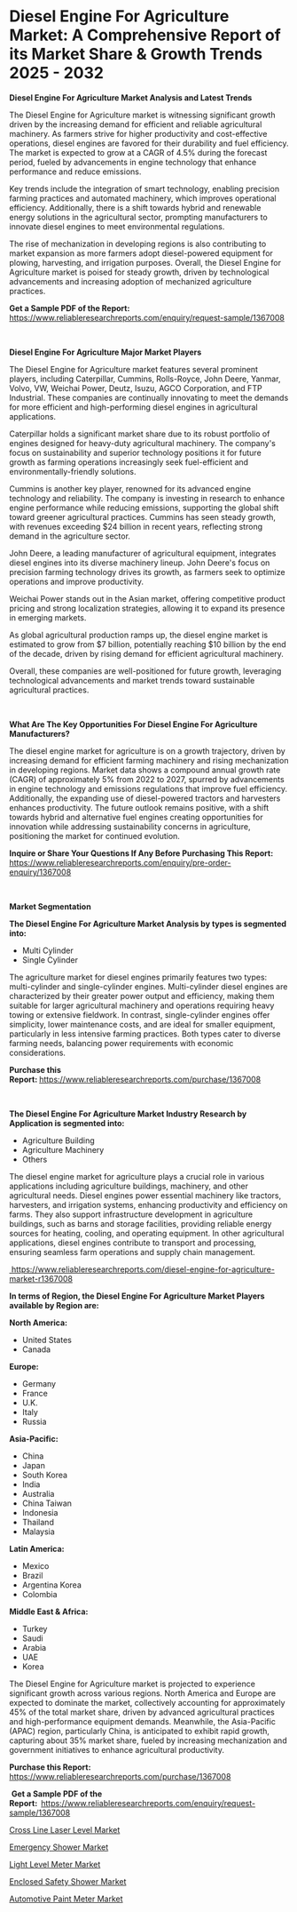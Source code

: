 <p><h1>Diesel Engine For Agriculture Market: A Comprehensive Report of its Market Share & Growth Trends 2025 - 2032</h1></p><p><strong>Diesel Engine For Agriculture Market Analysis and Latest Trends</strong></p>
<p><p>The Diesel Engine for Agriculture market is witnessing significant growth driven by the increasing demand for efficient and reliable agricultural machinery. As farmers strive for higher productivity and cost-effective operations, diesel engines are favored for their durability and fuel efficiency. The market is expected to grow at a CAGR of 4.5% during the forecast period, fueled by advancements in engine technology that enhance performance and reduce emissions. </p><p>Key trends include the integration of smart technology, enabling precision farming practices and automated machinery, which improves operational efficiency. Additionally, there is a shift towards hybrid and renewable energy solutions in the agricultural sector, prompting manufacturers to innovate diesel engines to meet environmental regulations. </p><p>The rise of mechanization in developing regions is also contributing to market expansion as more farmers adopt diesel-powered equipment for plowing, harvesting, and irrigation purposes. Overall, the Diesel Engine for Agriculture market is poised for steady growth, driven by technological advancements and increasing adoption of mechanized agriculture practices.</p></p>
<p><strong>Get a Sample PDF of the Report:&nbsp;</strong> <a href="https://www.reliableresearchreports.com/enquiry/request-sample/1367008?utm_campaign=3569&utm_medium=2&utm_source=Github&utm_content=ia&utm_term=22032025&utm_id=diesel-engine-for-agriculture">https://www.reliableresearchreports.com/enquiry/request-sample/1367008</a></p>
<p>&nbsp;</p>
<p><strong>Diesel Engine For Agriculture Major Market Players</strong></p>
<p><p>The Diesel Engine for Agriculture market features several prominent players, including Caterpillar, Cummins, Rolls-Royce, John Deere, Yanmar, Volvo, VW, Weichai Power, Deutz, Isuzu, AGCO Corporation, and FTP Industrial. These companies are continually innovating to meet the demands for more efficient and high-performing diesel engines in agricultural applications.</p><p>Caterpillar holds a significant market share due to its robust portfolio of engines designed for heavy-duty agricultural machinery. The company's focus on sustainability and superior technology positions it for future growth as farming operations increasingly seek fuel-efficient and environmentally-friendly solutions. </p><p>Cummins is another key player, renowned for its advanced engine technology and reliability. The company is investing in research to enhance engine performance while reducing emissions, supporting the global shift toward greener agricultural practices. Cummins has seen steady growth, with revenues exceeding $24 billion in recent years, reflecting strong demand in the agriculture sector.</p><p>John Deere, a leading manufacturer of agricultural equipment, integrates diesel engines into its diverse machinery lineup. John Deere's focus on precision farming technology drives its growth, as farmers seek to optimize operations and improve productivity. </p><p>Weichai Power stands out in the Asian market, offering competitive product pricing and strong localization strategies, allowing it to expand its presence in emerging markets. </p><p>As global agricultural production ramps up, the diesel engine market is estimated to grow from $7 billion, potentially reaching $10 billion by the end of the decade, driven by rising demand for efficient agricultural machinery.</p><p>Overall, these companies are well-positioned for future growth, leveraging technological advancements and market trends toward sustainable agricultural practices.</p></p>
<p>&nbsp;</p>
<p><strong>What Are The Key Opportunities For Diesel Engine For Agriculture Manufacturers?</strong></p>
<p><p>The diesel engine market for agriculture is on a growth trajectory, driven by increasing demand for efficient farming machinery and rising mechanization in developing regions. Market data shows a compound annual growth rate (CAGR) of approximately 5% from 2022 to 2027, spurred by advancements in engine technology and emissions regulations that improve fuel efficiency. Additionally, the expanding use of diesel-powered tractors and harvesters enhances productivity. The future outlook remains positive, with a shift towards hybrid and alternative fuel engines creating opportunities for innovation while addressing sustainability concerns in agriculture, positioning the market for continued evolution.</p></p>
<p><strong>Inquire or Share Your Questions If Any Before Purchasing This Report:</strong> <a href="https://www.reliableresearchreports.com/enquiry/pre-order-enquiry/1367008?utm_campaign=3569&utm_medium=2&utm_source=Github&utm_content=ia&utm_term=22032025&utm_id=diesel-engine-for-agriculture">https://www.reliableresearchreports.com/enquiry/pre-order-enquiry/1367008</a></p>
<p>&nbsp;</p>
<p><strong>Market Segmentation</strong></p>
<p><strong>The Diesel Engine For Agriculture Market Analysis by types is segmented into:</strong></p>
<p><ul><li>Multi Cylinder</li><li>Single Cylinder</li></ul></p>
<p><p>The agriculture market for diesel engines primarily features two types: multi-cylinder and single-cylinder engines. Multi-cylinder diesel engines are characterized by their greater power output and efficiency, making them suitable for larger agricultural machinery and operations requiring heavy towing or extensive fieldwork. In contrast, single-cylinder engines offer simplicity, lower maintenance costs, and are ideal for smaller equipment, particularly in less intensive farming practices. Both types cater to diverse farming needs, balancing power requirements with economic considerations.</p></p>
<p><strong>Purchase this Report:&nbsp;</strong><a href="https://www.reliableresearchreports.com/purchase/1367008?utm_campaign=3569&utm_medium=2&utm_source=Github&utm_content=ia&utm_term=22032025&utm_id=diesel-engine-for-agriculture">https://www.reliableresearchreports.com/purchase/1367008</a></p>
<p>&nbsp;</p>
<p><strong>The Diesel Engine For Agriculture Market Industry Research by Application is segmented into:</strong></p>
<p><ul><li>Agriculture Building</li><li>Agriculture Machinery</li><li>Others</li></ul></p>
<p><p>The diesel engine market for agriculture plays a crucial role in various applications including agriculture buildings, machinery, and other agricultural needs. Diesel engines power essential machinery like tractors, harvesters, and irrigation systems, enhancing productivity and efficiency on farms. They also support infrastructure development in agriculture buildings, such as barns and storage facilities, providing reliable energy sources for heating, cooling, and operating equipment. In other agricultural applications, diesel engines contribute to transport and processing, ensuring seamless farm operations and supply chain management.</p></p>
<p><a href="https://www.reliableresearchreports.com/diesel-engine-for-agriculture-market-r1367008?utm_campaign=3569&utm_medium=2&utm_source=Github&utm_content=ia&utm_term=22032025&utm_id=diesel-engine-for-agriculture">&nbsp;https://www.reliableresearchreports.com/diesel-engine-for-agriculture-market-r1367008</a></p>
<p><strong>In terms of Region, the Diesel Engine For Agriculture Market Players available by Region are:</strong></p>
<p>
    <p> <strong> North America: </strong>
        <ul>
            <li>United States</li>
            <li>Canada</li>
        </ul>
        </p> 
    <p> <strong> Europe: </strong>
        <ul>
            <li>Germany</li>
            <li>France</li>
            <li>U.K.</li>
            <li>Italy</li>
            <li>Russia</li>
        </ul>
        </p> 
    <p> <strong> Asia-Pacific: </strong>
        <ul>
            <li>China</li>
            <li>Japan</li>
            <li>South Korea</li>
            <li>India</li>
            <li>Australia</li>
            <li>China Taiwan</li>
            <li>Indonesia</li>
            <li>Thailand</li>
            <li>Malaysia</li>
        </ul>
        </p> 
    <p> <strong> Latin America: </strong>
        <ul>
            <li>Mexico</li>
            <li>Brazil</li>
            <li>Argentina Korea</li>
            <li>Colombia</li>
        </ul>
        </p> 
    <p> <strong> Middle East & Africa: </strong>
        <ul>
            <li>Turkey</li>
            <li>Saudi</li>
            <li>Arabia</li>
            <li>UAE</li>
            <li>Korea</li>
        </ul>
    </p>
    </p>
<p><p>The Diesel Engine for Agriculture market is projected to experience significant growth across various regions. North America and Europe are expected to dominate the market, collectively accounting for approximately 45% of the total market share, driven by advanced agricultural practices and high-performance equipment demands. Meanwhile, the Asia-Pacific (APAC) region, particularly China, is anticipated to exhibit rapid growth, capturing about 35% market share, fueled by increasing mechanization and government initiatives to enhance agricultural productivity.</p></p>
<p><strong>Purchase this Report: </strong><a href="https://www.reliableresearchreports.com/purchase/1367008?utm_campaign=3569&utm_medium=2&utm_source=Github&utm_content=ia&utm_term=22032025&utm_id=diesel-engine-for-agriculture">https://www.reliableresearchreports.com/purchase/1367008</a></p>
<p>&nbsp;<strong>Get a Sample PDF of the Report:&nbsp;&nbsp;</strong><a href="https://www.reliableresearchreports.com/enquiry/request-sample/1367008?utm_campaign=3569&utm_medium=2&utm_source=Github&utm_content=ia&utm_term=22032025&utm_id=diesel-engine-for-agriculture">https://www.reliableresearchreports.com/enquiry/request-sample/1367008</a></p>
<p><strong></strong></p>
<p><p><a href="https://www.linkedin.com/pulse/comprehensive-market-analysis-cross-line-laser-level-trends-ffa3e?utm_campaign=3569&utm_medium=2&utm_source=Github&utm_content=ia&utm_term=22032025&utm_id=diesel-engine-for-agriculture">Cross Line Laser Level Market</a></p><p><a href="https://www.linkedin.com/pulse/emergency-shower-industry-market-analysis-evaluating-size-jrrre?utm_campaign=3569&utm_medium=2&utm_source=Github&utm_content=ia&utm_term=22032025&utm_id=diesel-engine-for-agriculture">Emergency Shower Market</a></p><p><a href="https://www.linkedin.com/pulse/light-level-meter-market-revenue-demand-forecast-42-cagr-jmlee?utm_campaign=3569&utm_medium=2&utm_source=Github&utm_content=ia&utm_term=22032025&utm_id=diesel-engine-for-agriculture">Light Level Meter Market</a></p><p><a href="https://www.linkedin.com/pulse/in-depth-enclosed-safety-shower-report-industry-analysis-forecasted-wwc0e?utm_campaign=3569&utm_medium=2&utm_source=Github&utm_content=ia&utm_term=22032025&utm_id=diesel-engine-for-agriculture">Enclosed Safety Shower Market</a></p><p><a href="https://www.linkedin.com/pulse/projected-growth-automotive-paint-meter-market-size-cagr-crj8f?utm_campaign=3569&utm_medium=2&utm_source=Github&utm_content=ia&utm_term=22032025&utm_id=diesel-engine-for-agriculture">Automotive Paint Meter Market</a></p></p>